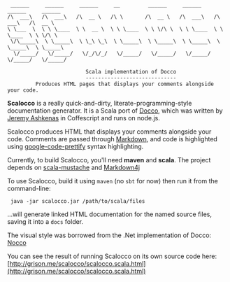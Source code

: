      ______     ______     ______     __         ______     ______     ______     ______    
    /\  ___\   /\  ___\   /\  __ \   /\ \       /\  __ \   /\  ___\   /\  ___\   /\  __ \   
    \ \___  \  \ \ \____  \ \  __ \  \ \ \____  \ \ \/\ \  \ \ \____  \ \ \____  \ \ \/\ \  
     \/\_____\  \ \_____\  \ \_\ \_\  \ \_____\  \ \_____\  \ \_____\  \ \_____\  \ \_____\ 
      \/_____/   \/_____/   \/_/\/_/   \/_____/   \/_____/   \/_____/   \/_____/   \/_____/
    
                             Scala implementation of Docco
                             -----------------------------
             Produces HTML pages that displays your comments alongside your code.

**Scalocco** is a really quick-and-dirty, literate-programming-style documentation
generator. It is a Scala port of [Docco](http://jashkenas.github.com/docco/),
which was written by [Jeremy Ashkenas](https://github.com/jashkenas) in
Coffescript and runs on node.js.

Scalocco produces HTML that displays your comments alongside your code.
Comments are passed through
[Markdown](http://daringfireball.net/projects/markdown/syntax), and code is
highlighted using [google-code-prettify](http://code.google.com/p/google-code-prettify/)
syntax highlighting.

Currently, to build Scalocco, you'll need **maven** and **scala**. The project
depends on [scala-mustache](https://github.com/vspy/scala-mustache) and
[Markdown4j](https://code.google.com/p/markdown4j/)

To use Scalocco, build it using `maven` (no `sbt` for now) then run it from the command-line:

     java -jar scalocco.jar /path/to/scala/files

...will generate linked HTML documentation for the named source files, saving
it into a `docs` folder.

The visual style was borrowed from the .Net implementation of Docco: [Nocco](https://github.com/dontangg/nocco)

You can see the result of running Scalocco on its own source code here: [http://grison.me/scalocco/scalocco.scala.html](http://grison.me/scalocco/scalocco.scala.html)